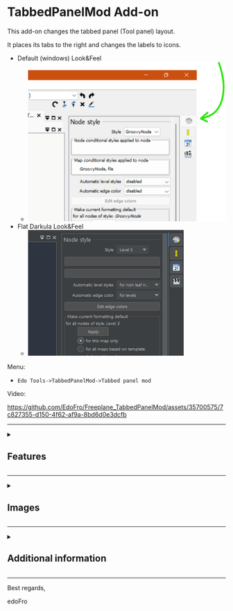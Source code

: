 # TabbedPanelMod Add-on

This add-on changes the tabbed panel (Tool panel) layout.

It places its tabs to the right and changes the labels to icons.

- Default (windows) Look&Feel
   - ![TabsToTheRight.png](https://github.com/EdoFro/Freeplane_TabbedPanelMod/blob/main/resources/TabsToTheRight.png)
- Flat Darkula Look&Feel
   - ![Flat_Darkula.png](https://github.com/EdoFro/Freeplane_TabbedPanelMod/blob/main/resources/Flat%20Darkula.png)

Menu:

- `Edo Tools->TabbedPanelMod->Tabbed panel mod`

Video:

https://github.com/EdoFro/Freeplane_TabbedPanelMod/assets/35700575/7c827355-d150-4f62-af9a-8bd6d0e3dcfb

----

<details><summary><h2>Features</h2></summary>

- Tabs are placed at the right side of the Tabbed Panel and the labels are replaced by icons (to minimize screen space used)
- The user can modify  the tab panel's width for each tab independently
- When clicking on a tab, its content is shown and resized to its own defined width
- When clicking again on an already selected tab, the Tab panel minimizes itself hiding its content but tabs stay visible to show their content easily
- To return to the standard TabbedPanel layout, execute the menu command again
   - `Edo Tools->TabbedPanelMod->Tabbed panel mod`

</details>

----

<details><summary><h2>Images</h2></summary>

<details><summary><h3>Tabbed panel (tools panel)</h3></summary>

- in its standard layout
- before executing the **TabbedPanelMod** command
- Tabs are on the top side of the panel
- ![Standard.png](https://github.com/EdoFro/Freeplane_TabbedPanelMod/blob/main/resources/Standard.png)

</details>
<details><summary><h3>After applying TabbedPanelMod</h3></summary>

- Menu:
   - `Edo Tools->TabbedPanelMod->Tabbed panel mod`
- Tabs are now placed on the right side of the panel
- The tabs labels are replaced with icons
- The former text of the labels are now used as ToolTipText for the tabs
- ![TabsToTheRight.png](https://github.com/EdoFro/Freeplane_TabbedPanelMod/blob/main/resources/TabsToTheRight.png)

</details>
<details><summary><h3>Tabbed panel minimized</h3></summary>

- After clicking again on the selected tab.
- Content is hidden
- Tabs are still visible
- ![minimizedClickedAgain.png](https://github.com/EdoFro/Freeplane_TabbedPanelMod/blob/main/resources/minimizedClickedAgain.png)

</details>
### Works with different Look&Feels

<details><summary><h4>- Flat LaF</h4></summary>

|L&F|image|
|----|----|
|Flat Light|![Flat Light](https://github.com/EdoFro/Freeplane_TabbedPanelMod/blob/main/resources/Flat%20Light.png)|
|Flat IntelliJ|![Flat IntelliJ](https://github.com/EdoFro/Freeplane_TabbedPanelMod/blob/main/resources/Flat%20IntelliJ.png)|
|Flat Solarized|![Flat Solarized](https://github.com/EdoFro/Freeplane_TabbedPanelMod/blob/main/resources/Flat%20Solarized.png)|
|Flat Dark|![Flat Dark](https://github.com/EdoFro/Freeplane_TabbedPanelMod/blob/main/resources/Flat%20Dark.png)|
|Flat Darkula|![Flat Darkula](https://github.com/EdoFro/Freeplane_TabbedPanelMod/blob/main/resources/Flat%20Darkula.png)|
|Flat Dark Material|![Flat Dark Material](https://github.com/EdoFro/Freeplane_TabbedPanelMod/blob/main/resources/Flat%20Dark%20Material.png)|

</details>
<details><summary><h4>- Classic LaF</h4></summary>

|L&F|image|
|----|----|
|Windows|![Windows](https://github.com/EdoFro/Freeplane_TabbedPanelMod/blob/main/resources/Windows.png)|
|Windows Classic|![Windows Classic](https://github.com/EdoFro/Freeplane_TabbedPanelMod/blob/main/resources/Windows%20Classic.png)|
|Nimbus|![Nimbus](https://github.com/EdoFro/Freeplane_TabbedPanelMod/blob/main/resources/Nimbus.png)|
|Metal|![Metal](https://github.com/EdoFro/Freeplane_TabbedPanelMod/blob/main/resources/Metal.png)|
|CDE Motif|![CDE Motif](https://github.com/EdoFro/Freeplane_TabbedPanelMod/blob/main/resources/CDE%20Motif.png)|

</details>
</details>

----

<details><summary><h2>Additional information</h2></summary>

- the icons used for the tabs are placed in
   - `Icons->User icons->TabbedPanelMod->...`
- the script selects the icon for the tab using this logic:
   - if there is an icon that is named equal than the tab's label text, then: use it
   - else: use the icon that is named as the tabs number
      - starting with 0
      - the first 4 (`00.svg` to `03.svg`) are used for the standard tabs in Freeplane
- if another add-on or script creates an additional tab, you can add an icon for it
   - for example, using the devtools addon
   - or adding it manually in the user directory
      - `<userdirectory>/icons/tabbedPanelMod/`
   - for its name you have to consider the logic explained in the previous point.

</details>

----

Best regards,

edoFro

